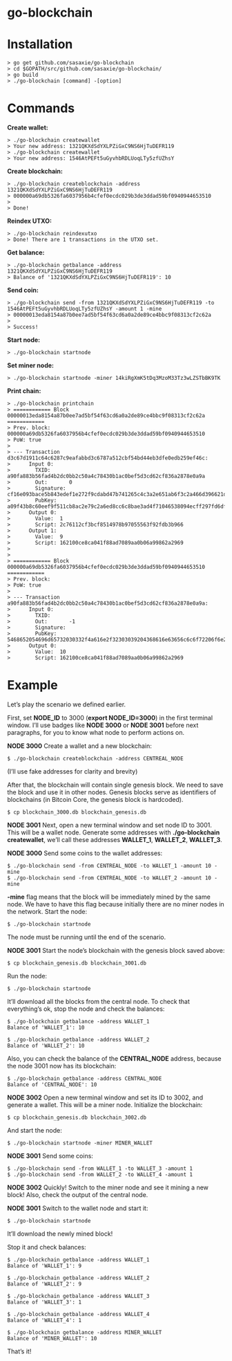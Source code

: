 # go-blockchain

# Installation

```
> go get github.com/sasaxie/go-blockchain
> cd $GOPATH/src/github.com/sasaxie/go-blockchain/
> go build
> ./go-blockchain [command] -[option]
```

# Commands

**Create wallet:**

```
> ./go-blockchain createwallet
> Your new address: 1321QKXdSdYXLPZiGxC9NS6HjTuDEFR119
> ./go-blockchain createwallet
> Your new address: 1546AtPEFt5uGyvhbRDLUoqLTy5zfUZhsY
```

**Create blockchain:**

```
> ./go-blockchain createblockchain -address 1321QKXdSdYXLPZiGxC9NS6HjTuDEFR119
> 000000a69db5326fa6037956b4cfef0ecdc029b3de3ddad59bf0940944653510
> 
> Done!
```

**Reindex UTXO:**

```
> ./go-blockchain reindexutxo
> Done! There are 1 transactions in the UTXO set.
```

**Get balance:**

```
> ./go-blockchain getbalance -address 1321QKXdSdYXLPZiGxC9NS6HjTuDEFR119
> Balance of '1321QKXdSdYXLPZiGxC9NS6HjTuDEFR119': 10
```

**Send coin:**

```
> ./go-blockchain send -from 1321QKXdSdYXLPZiGxC9NS6HjTuDEFR119 -to 1546AtPEFt5uGyvhbRDLUoqLTy5zfUZhsY -amount 1 -mine
> 00000013eda8154a87b0ee7ad5bf54f63cd6a0a2de89ce4bbc9f08313cf2c62a
> 
> Success!
```

**Start node:**

```
> ./go-blockchain startnode
```

**Set miner node:**

```
> ./go-blockchain startnode -miner 14kiRgXmK5tDq3MzoM33Tz3wLZSTbBK9TK
```

**Print chain:**

```
> ./go-blockchain printchain
> ============ Block 00000013eda8154a87b0ee7ad5bf54f63cd6a0a2de89ce4bbc9f08313cf2c62a ============
> Prev. block: 000000a69db5326fa6037956b4cfef0ecdc029b3de3ddad59bf0940944653510
> PoW: true
> 
> --- Transaction d3c67d1911c64c6287c9eafabbd3c6787a512cbf54bd44eb3dfe0edb259ef46c:
>      Input 0:
>        TXID:      a90fa883b56fad4b2dc0bb2c50a4c78430b1ac0bef5d3cd62cf836a2878e0a9a
>        Out:       0
>        Signature: cf16e093bace5b843edef1e272f9cdabd47b741265c4c3a2e651ab6f3c2a466d396621df57bd48d09bce686962e7b34ca66c83e5bb6ca4c4204661d488fe532b
>        PubKey:    a09f43b8c60eef9f511cb8ac2e79c2a6ed8cc6c8bae3ad4f71046538094ecff297fd6df23a6f3f2b6a0345594043bfe65e1e671efdf68a5e06acfc24141f65df
>      Output 0:
>        Value:  1
>        Script: 2c76112cf3bcf8514978b97055563f92fdb3b966
>      Output 1:
>        Value:  9
>        Script: 162100ce8ca041f88ad7089aa0b06a99862a2969
> 
> 
> ============ Block 000000a69db5326fa6037956b4cfef0ecdc029b3de3ddad59bf0940944653510 ============
> Prev. block: 
> PoW: true
> 
> --- Transaction a90fa883b56fad4b2dc0bb2c50a4c78430b1ac0bef5d3cd62cf836a2878e0a9a:
>      Input 0:
>        TXID:      
>        Out:       -1
>        Signature: 
>        PubKey:    5468652054696d65732030332f4a616e2f32303039204368616e63656c6c6f72206f6e206272696e6b206f66207365636f6e64206261696c6f757420666f722062616e6b73
>      Output 0:
>        Value:  10
>        Script: 162100ce8ca041f88ad7089aa0b06a99862a2969
```

# Example

Let’s play the scenario we defined earlier.

First, set **NODE_ID** to 3000 (**export NODE_ID=3000**) in the first terminal window. I’ll use badges like **NODE 3000** or **NODE 3001** before next paragraphs, for you to know what node to perform actions on.

**NODE 3000**
Create a wallet and a new blockchain:

```
$ ./go-blockchain createblockchain -address CENTREAL_NODE
```

(I’ll use fake addresses for clarity and brevity)

After that, the blockchain will contain single genesis block. We need to save the block and use it in other nodes. Genesis blocks serve as identifiers of blockchains (in Bitcoin Core, the genesis block is hardcoded).

```
$ cp blockchain_3000.db blockchain_genesis.db 
```

**NODE 3001**
Next, open a new terminal window and set node ID to 3001. This will be a wallet node. Generate some addresses with **./go-blockchain createwallet**, we’ll call these addresses **WALLET_1**, **WALLET_2**, **WALLET_3**.

**NODE 3000**
Send some coins to the wallet addresses:

```
$ ./go-blockchain send -from CENTREAL_NODE -to WALLET_1 -amount 10 -mine
$ ./go-blockchain send -from CENTREAL_NODE -to WALLET_2 -amount 10 -mine
```

**-mine** flag means that the block will be immediately mined by the same node. We have to have this flag because initially there are no miner nodes in the network.
Start the node:

```
$ ./go-blockchain startnode
```

The node must be running until the end of the scenario.

**NODE 3001**
Start the node’s blockchain with the genesis block saved above:

```
$ cp blockchain_genesis.db blockchain_3001.db
```

Run the node:

```
$ ./go-blockchain startnode
```

It’ll download all the blocks from the central node. To check that everything’s ok, stop the node and check the balances:

```
$ ./go-blockchain getbalance -address WALLET_1
Balance of 'WALLET_1': 10

$ ./go-blockchain getbalance -address WALLET_2
Balance of 'WALLET_2': 10
```

Also, you can check the balance of the **CENTRAL_NODE** address, because the node 3001 now has its blockchain:

```
$ ./go-blockchain getbalance -address CENTRAL_NODE
Balance of 'CENTRAL_NODE': 10
```

**NODE 3002**
Open a new terminal window and set its ID to 3002, and generate a wallet. This will be a miner node. Initialize the blockchain:

```
$ cp blockchain_genesis.db blockchain_3002.db
```

And start the node:

```
$ ./go-blockchain startnode -miner MINER_WALLET
```

**NODE 3001**
Send some coins:

```
$ ./go-blockchain send -from WALLET_1 -to WALLET_3 -amount 1
$ ./go-blockchain send -from WALLET_2 -to WALLET_4 -amount 1
```

**NODE 3002**
Quickly! Switch to the miner node and see it mining a new block! Also, check the output of the central node.

**NODE 3001**
Switch to the wallet node and start it:

```
$ ./go-blockchain startnode
```

It’ll download the newly mined block!

Stop it and check balances:

```
$ ./go-blockchain getbalance -address WALLET_1
Balance of 'WALLET_1': 9

$ ./go-blockchain getbalance -address WALLET_2
Balance of 'WALLET_2': 9

$ ./go-blockchain getbalance -address WALLET_3
Balance of 'WALLET_3': 1

$ ./go-blockchain getbalance -address WALLET_4
Balance of 'WALLET_4': 1

$ ./go-blockchain getbalance -address MINER_WALLET
Balance of 'MINER_WALLET': 10
```

That’s it!
